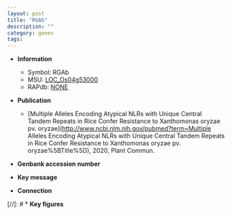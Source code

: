 ```yaml
---
layout: post
title: "RGAb"
description: ""
category: genes
tags: 
---
```


* **Information**  
    + Symbol: RGAb  
    + MSU: [LOC_Os04g53000](http://rice.plantbiology.msu.edu/cgi-bin/ORF_infopage.cgi?orf=LOC_Os04g53000)  
    + RAPdb: [NONE](http://rapdb.dna.affrc.go.jp/viewer/gbrowse_details/irgsp1?name=NONE)  

* **Publication**  
    + [Multiple Alleles Encoding Atypical NLRs with Unique Central Tandem Repeats in Rice Confer Resistance to Xanthomonas oryzae pv. oryzae](http://www.ncbi.nlm.nih.gov/pubmed?term=Multiple Alleles Encoding Atypical NLRs with Unique Central Tandem Repeats in Rice Confer Resistance to Xanthomonas oryzae pv. oryzae%5BTitle%5D), 2020, Plant Commun.

* **Genbank accession number**  

* **Key message**  

* **Connection**  

[//]: # * **Key figures**  


